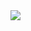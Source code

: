 <img src="https://github.com/musauyumaz/CSharp/blob/main/Gen%C3%A7ay%20Y%C4%B1ld%C4%B1z/A%E2%80%99dan%20Z%E2%80%99ye%20Temel%20C%23%2010%20Programlama%20E%C4%9Fitimi/56)%20De%C4%9Feri%20Olmayan%20De%C4%9Fi%C5%9Fkenler!/gorsel1-15-1536x892.jpg" width="auto">
